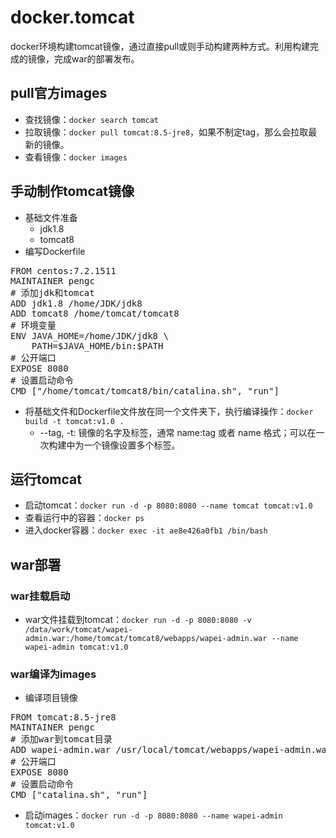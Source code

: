 # docker.tomcat

docker环境构建tomcat镜像，通过直接pull或则手动构建两种方式。利用构建完成的镜像，完成war的部署发布。

## pull官方images

- 查找镜像：`docker search tomcat`
- 拉取镜像：`docker pull tomcat:8.5-jre8`，如果不制定tag，那么会拉取最新的镜像。
- 查看镜像：`docker images`

## 手动制作tomcat镜像

- 基础文件准备
	- jdk1.8
	- tomcat8
- 编写Dockerfile
<pre>
FROM centos:7.2.1511
MAINTAINER pengc <pengcheng3211@163.com>
# 添加jdk和tomcat
ADD jdk1.8 /home/JDK/jdk8
ADD tomcat8 /home/tomcat/tomcat8
# 环境变量
ENV JAVA_HOME=/home/JDK/jdk8 \
    PATH=$JAVA_HOME/bin:$PATH
# 公开端口
EXPOSE 8080
# 设置启动命令
CMD ["/home/tomcat/tomcat8/bin/catalina.sh", "run"]
</pre>
- 将基础文件和Dockerfile文件放在同一个文件夹下，执行编译操作：`docker build -t tomcat:v1.0 .`
	- --tag, -t: 镜像的名字及标签，通常 name:tag 或者 name 格式；可以在一次构建中为一个镜像设置多个标签。

## 运行tomcat

- 启动tomcat：`docker run -d -p 8080:8080 --name tomcat tomcat:v1.0`
- 查看运行中的容器：`docker ps`
- 进入docker容器：`docker exec -it ae8e426a0fb1 /bin/bash`

## war部署

### war挂载启动

- war文件挂载到tomcat：`docker run -d -p 8080:8080 -v /data/work/tomcat/wapei-admin.war:/home/tomcat/tomcat8/webapps/wapei-admin.war --name wapei-admin tomcat:v1.0`

### war编译为images

- 编译项目镜像
<pre>
FROM tomcat:8.5-jre8
MAINTAINER pengc <pengcheng3211@163.com>
# 添加war到tomcat目录
ADD wapei-admin.war /usr/local/tomcat/webapps/wapei-admin.war
# 公开端口
EXPOSE 8080
# 设置启动命令
CMD ["catalina.sh", "run"]
</pre>

- 启动images：`docker run -d -p 8080:8080 --name wapei-admin tomcat:v1.0`